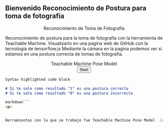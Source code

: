 ## Bienvenido Reconocimiento de Postura para toma de fotografia 

<center> Reconocimiento de Toma de Fotografia </center>

Reconocimiento de postura para la toma de fotografía con la herramienta de Teachable Machine.
Visualizarlo en una pagina web de GitHub con la tecnología de tensorflow.js
Mediante la cámara en la pagina podemos ver si estamos en una postura correcta de tomas de fotografía.
<p>
<center>
<div>Teachable Machine Pose Model</div>
<button type="button" onclick="init()">Start</button>
<div><canvas id="canvas"></canvas></div>
<div id="label-container"></div>
<script src="https://cdn.jsdelivr.net/npm/@tensorflow/tfjs@1.3.1/dist/tf.min.js"></script>
<script src="https://cdn.jsdelivr.net/npm/@teachablemachine/pose@0.8/dist/teachablemachine-pose.min.js"></script>
<script type="text/javascript">
    // More API functions here:
    // https://github.com/googlecreativelab/teachablemachine-community/tree/master/libraries/pose

    // the link to your model provided by Teachable Machine export panel
    const URL = "https://teachablemachine.withgoogle.com/models/45BYz9mL4/";
    let model, webcam, ctx, labelContainer, maxPredictions;

    async function init() {
        const modelURL = URL + "model.json";
        const metadataURL = URL + "metadata.json";

        // load the model and metadata
        // Refer to tmImage.loadFromFiles() in the API to support files from a file picker
        // Note: the pose library adds a tmPose object to your window (window.tmPose)
        model = await tmPose.load(modelURL, metadataURL);
        maxPredictions = model.getTotalClasses();

        // Convenience function to setup a webcam
        const size = 200;
        const flip = true; // whether to flip the webcam
        webcam = new tmPose.Webcam(size, size, flip); // width, height, flip
        await webcam.setup(); // request access to the webcam
        await webcam.play();
        window.requestAnimationFrame(loop);

        // append/get elements to the DOM
        const canvas = document.getElementById("canvas");
        canvas.width = size; canvas.height = size;
        ctx = canvas.getContext("2d");
        labelContainer = document.getElementById("label-container");
        for (let i = 0; i < maxPredictions; i++) { // and class labels
            labelContainer.appendChild(document.createElement("div"));
        }
    }

    async function loop(timestamp) {
        webcam.update(); // update the webcam frame
        await predict();
        window.requestAnimationFrame(loop);
    }

    async function predict() {
        // Prediction #1: run input through posenet
        // estimatePose can take in an image, video or canvas html element
        const { pose, posenetOutput } = await model.estimatePose(webcam.canvas);
        // Prediction 2: run input through teachable machine classification model
        const prediction = await model.predict(posenetOutput);

        for (let i = 0; i < maxPredictions; i++) {
            const classPrediction =
                prediction[i].className + ": " + prediction[i].probability.toFixed(2);
            labelContainer.childNodes[i].innerHTML = classPrediction;
        }

        // finally draw the poses
        drawPose(pose);
    }

    function drawPose(pose) {
        if (webcam.canvas) {
            ctx.drawImage(webcam.canvas, 0, 0);
            // draw the keypoints and skeleton
            if (pose) {
                const minPartConfidence = 0.5;
                tmPose.drawKeypoints(pose.keypoints, minPartConfidence, ctx);
                tmPose.drawSkeleton(pose.keypoints, minPartConfidence, ctx);
            }
        }
    }
</script>
</center>
 <p>   
<p>

```markdown
Syntax highlighted code block

# Si te sale como resultado "1" es una postura correcta
# Si te sale como resultado "0" es una postura incorrecta

markdown```
<p>    


Herramientas con la que se trabajo fue Teachable Machine Pose Model  [editor on GitHub](https://teachablemachine.withgoogle.com/train?action=signout) 
